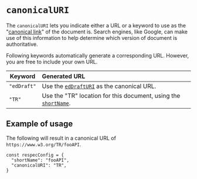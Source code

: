 # `canonicalURI`

The `canonicalURI` lets you indicate either a URL or a keyword to use as the "[canonical link](https://en.wikipedia.org/wiki/Canonical_link_element)" of the document is. Search engines, like Google, can make use of this information to help determine which version of document is authoritative.

Following keywords automatically generate a corresponding URL. However, you are free to include your own URL.

| Keyword | Generated URL |
| -- | :-- |
| `"edDraft"` | Use the [`edDraftURI`](edDraftURI) as the canonical URL. |
| `"TR"` | Use the "TR" location for this document, using the [`shortName`](shortName). |

## Example of usage
The following will result in a canonical URL of `https://www.w3.org/TR/fooAPI`.

```JS
const respecConfig = {
  "shortName": "fooAPI",
  "canonicalURI": "TR",
}
```
